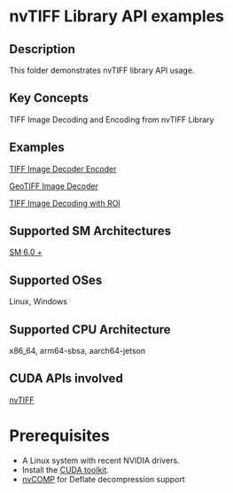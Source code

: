 # nvTIFF Library API examples

## Description

This folder demonstrates nvTIFF library API usage.

## Key Concepts

TIFF Image Decoding and Encoding from nvTIFF Library

## Examples

[TIFF Image Decoder Encoder](nvTIFF-Decode-Encode/)

[GeoTIFF Image Decoder](nvTIFF-GeoTIFF-Decode/)

[TIFF Image Decoding with ROI](nvTIFF-Decode-Image-ROI/)


## Supported SM Architectures

  [SM 6.0 +](https://developer.nvidia.com/cuda-gpus)

## Supported OSes

Linux, Windows

## Supported CPU Architecture

x86_64, arm64-sbsa, aarch64-jetson

## CUDA APIs involved
[nvTIFF](https://docs.nvidia.com/cuda/nvtiff/index.html)


# Prerequisites
- A Linux system with recent NVIDIA drivers.
- Install the [CUDA toolkit](https://developer.nvidia.com/cuda-downloads).
- [nvCOMP](https://developer.nvidia.com/nvcomp-download) for Deflate decompression support 


